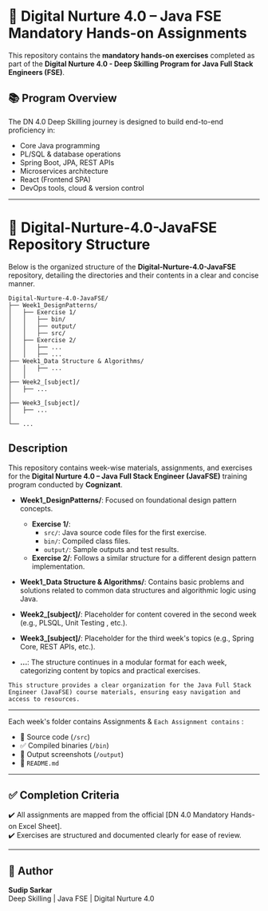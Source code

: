 # 💼 Digital Nurture 4.0 – Java FSE Mandatory Hands-on Assignments

This repository contains the **mandatory hands-on exercises** completed as part of the **Digital Nurture 4.0 - Deep Skilling Program for Java Full Stack Engineers (FSE)**.

## 📚 Program Overview
The DN 4.0 Deep Skilling journey is designed to build end-to-end proficiency in:
- Core Java programming
- PL/SQL & database operations
- Spring Boot, JPA, REST APIs
- Microservices architecture
- React (Frontend SPA)
- DevOps tools, cloud & version control

---

# 📁 Digital-Nurture-4.0-JavaFSE Repository Structure

Below is the organized structure of the **Digital-Nurture-4.0-JavaFSE** repository, detailing the directories and their contents in a clear and concise manner.

```
Digital-Nurture-4.0-JavaFSE/
├── Week1_DesignPatterns/   
│   ├── Exercise 1/
│   │   ├── bin/
│   │   ├── output/
│   │   ├── src/
│   ├── Exercise 2/
│   │   ├── ...
│   │   ├── ...
├── Week1_Data Structure & Algorithms/
│   │   ├── ...
│   │
├── Week2_[subject]/
│   ├── ...
│
├── Week3_[subject]/
│   ├── ...
│
└── ...
```

## Description

This repository contains week-wise materials, assignments, and exercises for the **Digital Nurture 4.0 – Java Full Stack Engineer (JavaFSE)** training program conducted by **Cognizant**.

- **Week1_DesignPatterns/**: Focused on foundational design pattern concepts.
  - **Exercise 1/**: 
    - `src/`: Java source code files for the first exercise.
    - `bin/`: Compiled class files.
    - `output/`: Sample outputs and test results.
  - **Exercise 2/**: Follows a similar structure for a different design pattern implementation.
  
- **Week1_Data Structure & Algorithms/**: Contains basic problems and solutions related to common data structures and algorithmic logic using Java.

- **Week2_[subject]/**: Placeholder for content covered in the second week (e.g., PLSQL, Unit Testing , etc.).
  
- **Week3_[subject]/**: Placeholder for the third week's topics (e.g., Spring Core, REST APIs, etc.).

- **...**: The structure continues in a modular format for each week, categorizing content by topics and practical exercises.

`This structure provides a clear organization for the Java Full Stack Engineer (JavaFSE) course materials, ensuring easy navigation and access to resources.`

---


Each week's folder contains Assignments & `Each Assignment contains` :
- 🧠 Source code (`/src`)
- ✅ Compiled binaries (`/bin`)
- 📸 Output screenshots (`/output`)
- 📄 `README.md`

---

## ✅ Completion Criteria
✔️ All assignments are mapped from the official [DN 4.0 Mandatory Hands-on Excel Sheet].  
✔️ Exercises are structured and documented clearly for ease of review.

---

## 🙋 Author
**Sudip Sarkar**  
Deep Skilling | Java FSE | Digital Nurture 4.0  
